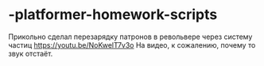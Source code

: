 # -platformer-homework-scripts
Прикольно сделал перезарядку патронов в револьвере через систему частиц
https://youtu.be/NoKwelT7v3o
На видео, к сожалению, почему то звук отстаёт.
